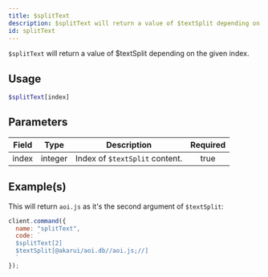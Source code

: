 ```yaml
---
title: $splitText
description: $splitText will return a value of $textSplit depending on the given index.
id: splitText
---
```


`$splitText` will return a value of $textSplit depending on the given index.

## Usage

```php
$splitText[index]
```

## Parameters

| Field | Type    | Description                    | Required |
| ----- | ------- | ------------------------------ | :------: |
| index | integer | Index of `$textSplit` content. |   true   |

## Example(s)

This will return `aoi.js` as it's the second argument of `$textSplit`:

```javascript
client.command({
  name: "splitText",
  code: `
  $splitText[2]
  $textSplit[@akarui/aoi.db//aoi.js;//]
  `
});
```
